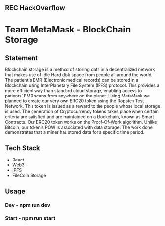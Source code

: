 ## REC HackOverflow

# Team MetaMask - BlockChain Storage

## Statement

Blockchain storage is a method of storing data in a decentralized network that makes use of idle Hard disk space from people all around the world. The patient's EMR (Electronic medical records) can be stored in a Blockchain using InterPlanetary File System (IPFS) protocol. This provides a more efficient way than standard cloud storage, enabling access to patients’ EMR scans from anywhere on the planet. Using MetaMask we planned to create our very own ERC20 token using the Ropsten Test Network. This token is issued as a reward to the people whose local storage is used. The generation of Cryptocurrency tokens takes place when certain criteria are satisfied and are maintained on a blockchain, known as Smart Contracts. Our ERC20 token works on the Proof-Of-Work algorithm. Unlike Bitcoin, our token’s POW is associated with data storage. The work done demonstrates that a miner has stored data for a specific time period.

## Tech Stack

- React
- Web3
- IPFS
- FileCoin Storage

## Usage

### Dev - npm run dev

### Start - npm run start

